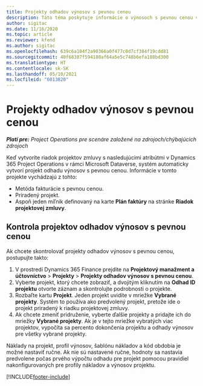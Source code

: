 ```yaml
---
title: Projekty odhadov výnosov s pevnou cenou
description: Táto téma poskytuje informácie o výnosoch s pevnou cenou v projektoch.
author: sigitac
ms.date: 11/16/2020
ms.topic: article
ms.reviewer: kfend
ms.author: sigitac
ms.openlocfilehash: 639c6a104f2a90366a0f477c0d7cf384f19cdd81
ms.sourcegitcommit: 40f68387f594180af64a5e5c748b6efa188bd300
ms.translationtype: HT
ms.contentlocale: sk-SK
ms.lasthandoff: 05/10/2021
ms.locfileid: "6013820"
---
```

# <a name="fixed-price-revenue-estimate-projects"></a>Projekty odhadov výnosov s pevnou cenou 

_**Platí pre:** Project Operations pre scenáre založené na zdrojoch/chýbajúcich zdrojoch_

Keď vytvoríte riadok projektov zmluvy s nasledujúcimi atribútmi v Dynamics 365 Project Operations v rámci Microsoft Dataverse, systém automaticky vytvorí projekt odhadu výnosov s pevnou cenou. Informácie v tomto projekte vychádzajú z tohto:

  - Metóda fakturácie s pevnou cenou.
  - Priradený projekt.
  - Aspoň jeden míľnik definovaný na karte **Plán faktúry** na stránke **Riadok projektovej zmluvy**.

## <a name="review-fixed-price-revenue-estimates-projects"></a>Kontrola projektov odhadov výnosov s pevnou cenou
Ak chcete skontrolovať projekty odhadov výnosov s pevnou cenou, postupujte takto:

1. V prostredí Dynamics 365 Finance prejdite na **Projektový manažment a účtovníctvo** > **Projekty** > **Projekty odhadov výnosov s pevnou cenou**.
2. Vyberte projekt, ktorý chcete zobraziť, a dvojitým kliknutím na **Odhad ID projektu** otvorte záznam a skontrolujte podrobnosti o projekte.
3. Rozbaľte kartu **Projekt**. Jeden projekt uvidíte v mriežke **Vybrané projekty**. Systém to používa ako predvolený projekt, pretože ide o projekt priradený k riadku projektovej zmluvy. 
4. Ak chcete zmeniť pridruženie, vyberte ďalšie projekty a pridajte ich do mriežky **Vybrané projekty**. Ak je v tejto mriežke vybratých viac projektov, vypočíta sa percento dokončenia projektu a odhady výnosov pre všetky vybrané projekty.

  Náklady na projekt, profil výnosov, šablónu nákladov a kód obdobia je možné nastaviť ručne. Ak nie sú nastavené ručne, hodnoty sa nastavia predvolene počas prvého výpočtu odhadu pre projekt pomocou pravidiel nakonfigurovaných pre profily nákladov a výnosov projektu.



[!INCLUDE[footer-include](../includes/footer-banner.md)]